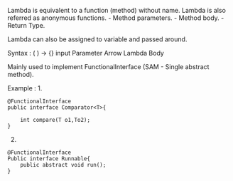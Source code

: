 Lambda is equivalent to a function (method) without name.
Lambda is also referred as anonymous functions.
    - Method parameters.
    - Method body.
    - Return Type.

Lambda can also be assigned to variable and passed around.

Syntax : 
         ( )               ->             {}
    input Parameter       Arrow       Lambda Body

Mainly used to implement FunctionalInterface (SAM - Single abstract method).

Example : 
1.  


    @FunctionalInterface
    public interface Comparator<T>{

        int compare(T o1,To2);
    }

2. 


    @FunctionalInterface
    Public interface Runnable{
        public abstract void run();
    }

